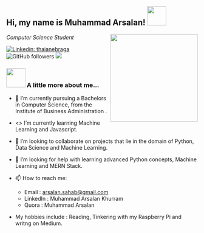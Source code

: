 

<h2>Hi, my name is Muhammad Arsalan! <img src="https://media.giphy.com/media/12oufCB0MyZ1Go/giphy.gif" width="50"></h2>
<img align='right' src="https://media.giphy.com/media/M9gbBd9nbDrOTu1Mqx/giphy.gif" width="230">
<p><em>Computer Science Student <a href="http://www.iba.edu.pk”>Institute of Business Administration</a><img src="https://media.giphy.com/media/WUlplcMpOCEmTGBtBW/giphy.gif" width="30"> 
</em></p>


[![Linkedin: thaianebraga](https://img.shields.io/badge/-arsalan-blue?style=flat-square&logo=Linkedin&logoColor=white&link=https://www.linkedin.com/in/muhammad-arsalan-khurram/)](https://www.linkedin.com/in/muhammad-arsalan-khurram/)
![GitHub followers](https://img.shields.io/github/followers/ArsalanSahab?label=Follow&style=social)
![](https://visitor-badge.glitch.me/badge?page_id=ArsalanSahab.ArsalanSahab)

### <img src="https://media.giphy.com/media/VgCDAzcKvsR6OM0uWg/giphy.gif" width="50"> A little more about me...  

- 🔭 I’m currently pursuing a Bachelors in Computer Science, from the Institute of Business Administration .
- <\> I’m currently learning Machine Learning and Javascript.
- 👯 I’m looking to collaborate on projects that lie in the domain of Python, Data Science and Machine Learning.
- 🤔 I’m looking for help with learning advanced Python concepts, Machine Learning and MERN Stack.
- 📫 How to reach me: 

   * Email : arsalan.sahab@gmail.com
   * LinkedIn : Muhammad Arsalan Khurram
   * Quora : Muhammad Arsalan
- My hobbies include : Reading, Tinkering with my Raspberry Pi and writng on Medium.
